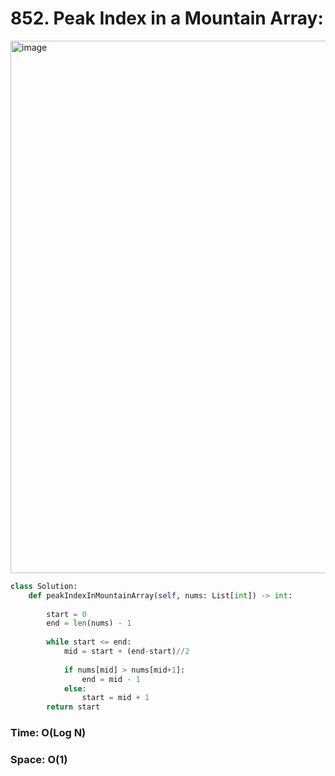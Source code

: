 # 852. Peak Index in a Mountain Array:

<img width="852" alt="image" src="https://user-images.githubusercontent.com/35987583/161217570-49d5f4b6-f303-45fb-8d42-ee537ae89296.png">


```python
class Solution:
    def peakIndexInMountainArray(self, nums: List[int]) -> int:
        
        start = 0
        end = len(nums) - 1
        
        while start <= end:
            mid = start + (end-start)//2
            
            if nums[mid] > nums[mid+1]:
                end = mid - 1
            else:
                start = mid + 1
        return start
```

### Time: O(Log N)
### Space: O(1)
